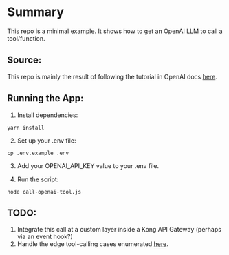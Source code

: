 # Summary

This repo is a minimal example. It shows how to get an OpenAI LLM to call a tool/function.

## Source:

This repo is mainly the result of following the tutorial in OpenAI docs [here](https://platform.openai.com/docs/guides/function-calling/step-1-pick-a-function-in-your-codebase-that-the-model-should-be-able-to-call).

## Running the App:

1. Install dependencies:

```
yarn install
```

2. Set up your .env file:

```
cp .env.example .env
```

3. Add your OPENAI_API_KEY value to your .env file.

4. Run the script:

```
node call-openai-tool.js
```

## TODO:

1. Integrate this call at a custom layer inside a Kong API Gateway (perhaps via an event hook?)
2. Handle the edge tool-calling cases enumerated [here](https://platform.openai.com/docs/guides/function-calling/edge-cases).
